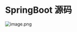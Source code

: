 # SpringBoot 源码
![image.png](https://notes-pic-cjs.oss-cn-chengdu.aliyuncs.com/obsidian/20230611023810.png)
